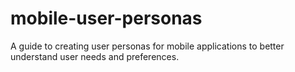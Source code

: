 # mobile-user-personas
A guide to creating user personas for mobile applications to better understand user needs and preferences.
